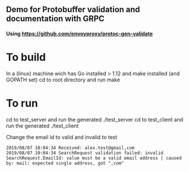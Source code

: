 
## Demo for Protobuffer validation and documentation with GRPC

#### Using https://github.com/envoyproxy/protoc-gen-validate



# To build
In a (linux) machine wich has Go installed > 1.12 and make installed (and GOPATH set)
cd to root directory and run make

# To run
cd to test_server and run the generated ./test_server
cd to test_client and run the generated ./test_client

Change the email id to valid and invalid to test

```
2019/08/07 10:04:34 Received: alex.test@gmail,com
2019/08/07 10:04:34 SearchRequest validation failed: invalid SearchRequest.EmailId: value must be a valid email address | caused by: mail: expected single address, got ",com"
```
